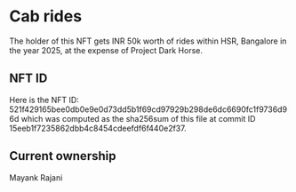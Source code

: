 # Cab rides

The holder of this NFT gets INR 50k worth of rides within HSR, Bangalore in the year 2025, at the expense of Project Dark Horse.

## NFT ID

Here is the NFT ID:
521f429165bee0db0e9e0d73dd5b1f69cd97929b298de6dc6690fc1f9736d96d
which was computed as the sha256sum of this file at commit ID 15eeb1f7235862dbb4c8454cdeefdf6f440e2f37.

## Current ownership

Mayank Rajani
